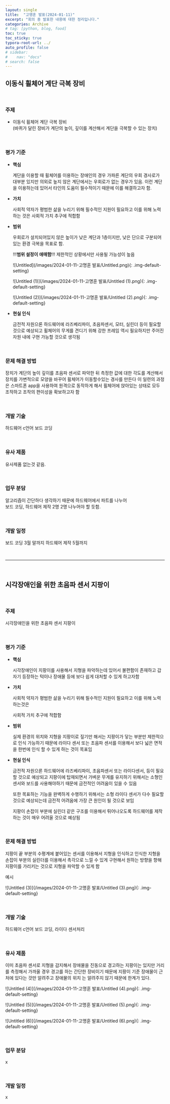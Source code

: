 ```yaml
---
layout: single
title:  "고명훈 발표(2024-01-11)"
excerpt: "회의 중 발표한 내용에 대한 정리입니다."
categories: Archive
# tag: [python, blog, food]
toc: true
toc_sticky: true
typora-root-url: ../
auto_profile: false
# sidebar:
#    nav: "docs"
# search: false
---
```




## 이동식 휠체어 계단 극복 장비 ##

<br/>

### 주제

- 이동식 휠체어 계단 극복 장비  
  (바퀴가 달린 장비가 계단의 높이, 깊이를 계산해서 계단을 극복할 수 있는 장치)

<br/>

### 평가 기준

- **핵심**

  계단을 이용할 때 휠체어를 이용하는 장애인의 경우 가파른 계단의 우회 경사로가
대부분 있지만 의외로 높지 않은 계단에서는 우회로가 없는 경우가 있음.
  이런 계단을 이용하는데 있어서 타인의 도움이 필수적이기 때문에 이를 해결하고자 함.
  
  

- **가치**

  사회적 약자가 평범한 삶을 누리기 위해 필수적인 지원이 필요하고 이를 위해 노력하는 것은
사회적 가치 추구에 적합함
  
  

- **범위**

  우회로가 설치되어있지 않은 높이가 낮은 계단과 1층이지만, 
  낮은 단으로 구분되어있는 환경 극복을  목표로 함.
  
  !!!**범위 설정이 애매함**!!! 제한적인 상황에서만 사용될 가능성이 높음

  ![Untitled](/images/2024-01-11-고명훈 발표/Untitled.png){: .img-default-setting}

  ![Untitled (1)](/images/2024-01-11-고명훈 발표/Untitled (1).png){: .img-default-setting}

  ![Untitled (2)](/images/2024-01-11-고명훈 발표/Untitled (2).png){: .img-default-setting}



- **현실 인식**

  금전적 자원으론 하드웨어에 라즈베리파이, 초음파센서, 모터, 실린더  등이 필요할 것으로 예상되고  휠체어의 무게를 견디기 위해 강한 프레임 역시 필요하지만 주어진 자원 내에 구현 가능할 것으로 생각됨  


<br/>

### **문제 해결 방법**

장치가 계단의 높이 깊이를 초음파 센서로 파악한 뒤 측정한 값에 대한 각도를 계산해서 장치를 가변적으로 모양을 바꾸어 휠체어가 이동할수있는 경사를 만든다 이 일련의 과정은 스마트폰 app을 사용하여 원격으로 동작하게 해서 휠체어에 앉아있는 상태로 모두 조작하고 조작의 편이성을 확보하고자 함  

<br/>

### **개발 기술**

하드웨어 c언어 보드 코딩  

<br/>

### 유사 제품

유사제품 없는것 같음.

<br/>

### 업무 분담

알고리즘이 간단하다 생각하기 때문에 하드웨어에서 파트를 나누어  
보드 코딩, 하드웨어 제작 2명 2명 나누어야 할 듯함.

<br/>

### 개발 일정

보드 코딩 3월 말까지 하드웨어 제작 5월까지

<br/>

---

<br/>

## 시각장애인을 위한 초음파 센서 지팡이

<br/>

### 주제

시각장애인을 위한 초음파 센서 지팡이  

<br/>

### 평가 기준

- **핵심**

  시각장애인이 지팡이를 사용해서 지형을 파악하는데 있어서 불편함이 존재하고 갑자기 등장하는 턱이나 장애물 등에 보다 쉽게 대처할 수 있게 하고자함  

   

- **가치**

  사회적 약자가 평범한 삶을 누리기 위해 필수적인 지원이 필요하고 이를 위해 노력하는것은

  사회적 가치 추구에 적합함  

  

- **범위**

  실제 환경의 위치와 지형을 지팡이로 짚기만 해서는 지팡이가 닿는 부분만 제한적으로 인식 가능하기 때문에 라이다 센서 또는 초음파 센서를 이용해서 보다 넓은 면적을 한번에 인식 할 수 있게 하는 것이 목표임  

  

- **현실 인식**

  금전적 자원으론 하드웨어에 라즈베리파이, 초음파센서 또는 라이다센서,  등이 필요할 것으로 예상되고  지팡이에 탑재되면서 가벼운 무게를 유지하기 위해서는 소형인 센서와 보드를 사용해야하기 때문에 금전적인 어려움이 있을 수 있음

  또한 목표하는 기능을 완벽하게 수행하기 위해서는 소형 라이다 센서가 다수 필요할 것으로 예상되는데 금전적 어려움에 가장 큰 원인이 될 것으로 보임

  지팡이 손잡이 부분에 실린더 같은 구조를 이용해서 튀어나오도록 하드웨어를 제작하는 것이 매우 어려울 것으로 예상됨  


<br/>

### 문제 해결 방법

지팡이 끝 부분의  수평계에 붙어있는 센서를 이용해서 지형을 인식하고 인식한 지형을 손잡이 부분의 실린더를 이용해서 촉각으로 느낄 수 있게 구현해서 원하는 방향을 향해 지팡이를 가리키는 것으로 지형을 파악할 수 있게 함

예시

![Untitled (3)](/images/2024-01-11-고명훈 발표/Untitled (3).png){: .img-default-setting}

<br/>

### **개발 기술**

하드웨어 c언어 보드 코딩, 라이다 센서처리

<br/>

### **유사 제품**

이미 초음파 센서로 지형을 감지해서 장애물을 진동으로 경고하는 지팡이는 있지만 거리를 측정해서 가까울 	경우 경고를 하는 간단한 장비이기 때문에 지팡이 기준 장애물이 근처에 있다는 것만 알려주고 장애물의 위치	는 알려주지 않기 때문에 한계가 있다.

![Untitled (4)](/images/2024-01-11-고명훈 발표/Untitled (4).png){: .img-default-setting}

![Untitled (5)](/images/2024-01-11-고명훈 발표/Untitled (5).png){: .img-default-setting}

![Untitled (6)](/images/2024-01-11-고명훈 발표/Untitled (6).png){: .img-default-setting}

<br/>

### **업무 분담** 

x  

<br/>

### **개발 일정**

x  

